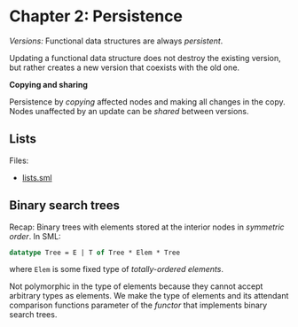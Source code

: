 # Chapter 2: Persistence

_Versions:_ Functional data structures are always _persistent_.

Updating a functional data structure does not destroy the existing
version, but rather creates a new version that coexists with the
old one.

**Copying and sharing**

Persistence by _copying_ affected nodes and making all changes in the copy.
Nodes unaffected by an update can be _shared_ between versions.

## Lists

Files:

- [lists.sml](lists.sml)

## Binary search trees

Recap: Binary trees with elements stored at the interior nodes in
_symmetric order_. In SML:

```sml
datatype Tree = E | T of Tree * Elem * Tree
```

where `Elem` is some fixed type of _totally-ordered elements_.

Not polymorphic in the type of elements because they cannot accept
arbitrary types as elements. We make the type of elements and its
attendant comparison functions parameter of the _functor_ that
implements binary search trees.
